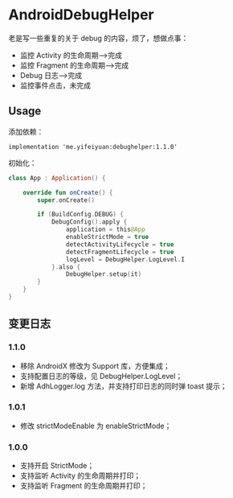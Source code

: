 # AndroidDebugHelper


老是写一些重复的关于 debug 的内容，烦了，想做点事：

- 监控 Activity 的生命周期-->完成
- 监控 Fragment 的生命周期-->完成
- Debug 日志-->完成
- 监控事件点击，未完成

## Usage

添加依赖：

```
implementation 'me.yifeiyuan:debughelper:1.1.0'
```

初始化：

```kotlin
class App : Application() {

    override fun onCreate() {
        super.onCreate()

        if (BuildConfig.DEBUG) {
            DebugConfig().apply {
                application = this@App
                enableStrictMode = true
                detectActivityLifecycle = true
                detectFragmentLifecycle = true
                logLevel = DebugHelper.LogLevel.I
            }.also {
                DebugHelper.setup(it)
        }
    }
}
```

## 变更日志

### 1.1.0

- 移除 AndroidX 修改为 Support 库，方便集成；
- 支持配置日志的等级，见 DebugHelper.LogLevel；
- 新增 AdhLogger.log 方法，并支持打印日志的同时弹 toast 提示；

### 1.0.1

- 修改 strictModeEnable 为 enableStrictMode；

### 1.0.0

- 支持开启 StrictMode；
- 支持监听 Activity 的生命周期并打印；
- 支持监听 Fragment 的生命周期并打印；